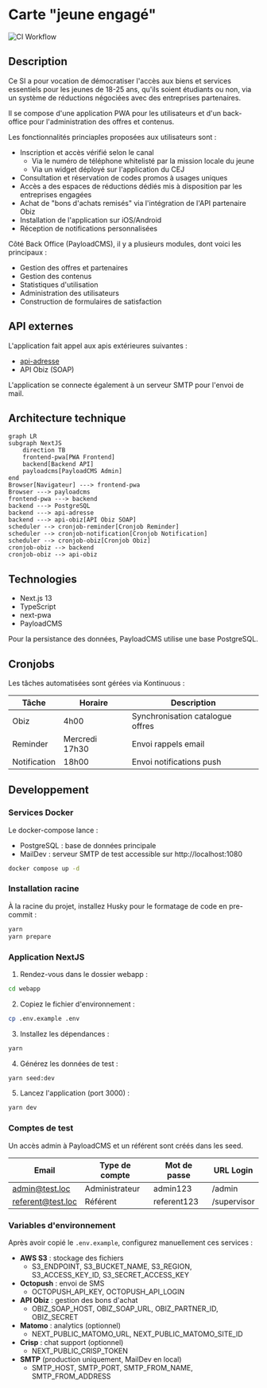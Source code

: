 # Carte "jeune engagé"

![CI Workflow](https://github.com/DISIC/jedonnemonavis.numerique.gouv.fr/actions/workflows/ci.yml/badge.svg)

## Description

Ce SI a pour vocation de démocratiser l'accès aux biens et services essentiels pour les jeunes de 18-25 ans, qu'ils soient étudiants ou non, via un système de réductions négociées avec des entreprises partenaires.

Il se compose d'une application PWA pour les utilisateurs et d'un back-office pour l'administration des offres et contenus.

Les fonctionnalités princiaples proposées aux utilisateurs sont :
- Inscription et accès vérifié selon le canal
  - Via le numéro de téléphone whitelisté par la mission locale du jeune
  - Via un widget déployé sur l'application du CEJ
- Consultation et réservation de codes promos à usages uniques
- Accès a des espaces de réductions dédiés mis à disposition par les entreprises engagées
- Achat de "bons d'achats remisés" via l'intégration de l'API partenaire Obiz
- Installation de l'application sur iOS/Android
- Réception de notifications personnalisées

Côté Back Office (PayloadCMS), il y a plusieurs modules, dont voici les principaux :
- Gestion des offres et partenaires
- Gestion des contenus
- Statistiques d'utilisation
- Administration des utilisateurs
- Construction de formulaires de satisfaction

## API externes

L'application fait appel aux apis extérieures suivantes :
- [api-adresse](https://adresse.data.gouv.fr/outils/api-doc/adresse)
- API Obiz (SOAP)

L'application se connecte également à un serveur SMTP pour l'envoi de mail.

## Architecture technique

```mermaid
graph LR
subgraph NextJS
    direction TB
    frontend-pwa[PWA Frontend]
    backend[Backend API]
    payloadcms[PayloadCMS Admin]
end
Browser[Navigateur] ---> frontend-pwa
Browser ---> payloadcms
frontend-pwa ---> backend
backend ---> PostgreSQL
backend ---> api-adresse
backend ---> api-obiz[API Obiz SOAP]
scheduler --> cronjob-reminder[Cronjob Reminder]
scheduler --> cronjob-notification[Cronjob Notification]
scheduler --> cronjob-obiz[Cronjob Obiz]
cronjob-obiz --> backend
cronjob-obiz --> api-obiz
```

## Technologies

- Next.js 13
- TypeScript
- next-pwa
- PayloadCMS

Pour la persistance des données, PayloadCMS utilise une base PostgreSQL.

## Cronjobs

Les tâches automatisées sont gérées via Kontinuous :

| Tâche | Horaire | Description |
|-------|---------|-------------|
| Obiz | 4h00 | Synchronisation catalogue offres |
| Reminder | Mercredi 17h30 | Envoi rappels email |
| Notification | 18h00 | Envoi notifications push |

## Developpement

### Services Docker
Le docker-compose lance :
- PostgreSQL : base de données principale
- MailDev : serveur SMTP de test accessible sur http://localhost:1080

```bash
docker compose up -d
```
### Installation racine
À la racine du projet, installez Husky pour le formatage de code en pre-commit :

```bash
yarn
yarn prepare
```

### Application NextJS
1. Rendez-vous dans le dossier webapp :
```bash
cd webapp
```

2. Copiez le fichier d'environnement :
```bash
cp .env.example .env
```

3. Installez les dépendances :
```bash
yarn
```

4. Générez les données de test :
```bash
yarn seed:dev
```

5. Lancez l'application (port 3000) :
```bash
yarn dev
```

### Comptes de test

Un accès admin à PayloadCMS et un référent sont créés dans les seed.

| Email | Type de compte | Mot de passe | URL Login |
| -------- | -------- | -------- | -------- |
| admin@test.loc | Administrateur | admin123 | /admin |
| referent@test.loc | Référent | referent123 | /supervisor |

### Variables d'environnement

Après avoir copié le `.env.example`, configurez manuellement ces services :

- **AWS S3** : stockage des fichiers
  - S3_ENDPOINT, S3_BUCKET_NAME, S3_REGION, S3_ACCESS_KEY_ID, S3_SECRET_ACCESS_KEY
- **Octopush** : envoi de SMS
  - OCTOPUSH_API_KEY, OCTOPUSH_API_LOGIN
- **API Obiz** : gestion des bons d'achat
  - OBIZ_SOAP_HOST, OBIZ_SOAP_URL, OBIZ_PARTNER_ID, OBIZ_SECRET
- **Matomo** : analytics (optionnel)
  - NEXT_PUBLIC_MATOMO_URL, NEXT_PUBLIC_MATOMO_SITE_ID
- **Crisp** : chat support (optionnel)
  - NEXT_PUBLIC_CRISP_TOKEN
- **SMTP** (production uniquement, MailDev en local)
  - SMTP_HOST, SMTP_PORT, SMTP_FROM_NAME, SMTP_FROM_ADDRESS

